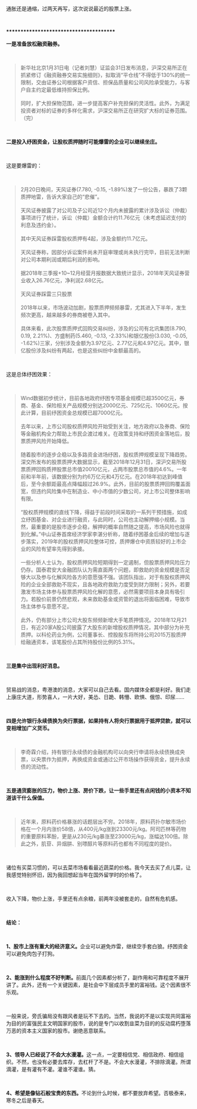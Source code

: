 <p data-pid="nnyTe3IM">通胀还是通缩，过两天再写，这次说说最近的股票上涨。<br></p><p><br></p><p data-pid="vMI09Sug"><b>**************************************</b></p><p data-pid="7PR8glXd"><b>一是准备放松融资融券。</b></p><p><br></p><blockquote data-pid="a11Y-OWi">新华社北京1月31日电（记者刘慧）证监会31日发布消息，沪深交易所正在抓紧修订《融资融券交易实施细则》，拟取消“平仓线”不得低于130%的统一限制，交由证券公司根据客户资信、担保品质量和公司风险承受能力，与客户自主约定最低维持担保比例。<br><br>同时，扩大担保物范围，进一步提高客户补充担保的灵活性。此外，为满足投资者对标的证券的多样化需求，沪深交易所正在研究扩大标的证券范围。（完）</blockquote><p><br></p><p data-pid="TqfD6CuR"><b>二是投入纾困资金，让股权质押随时可能爆雷的企业可以继续坐庄。</b></p><p><br></p><p data-pid="A6ey__3O">这是要爆雷的：</p><p><br></p><blockquote data-pid="SH2Hy2YJ">2月20日晚间，天风证券(7.780, -0.15, -1.89%)发了一份公告，暴跌了3颗质押地雷，告诉大家自己的“悲催”。<br><br>天风证券披露了对公司及子公司近12个月内未披露的累计涉及诉讼（仲裁）事项进行了统计，诉讼（仲裁）金额合计约11.76亿元（未考虑延迟支付的利息及违约金）。<br><br>其中天风证券踩雷股权质押有4起，涉及金额约11.7亿元。<br><br>天风证券称，因部分诉讼案件尚未开庭审理或尚未执行完毕，目前无法判断对公司本期利润或期后利润的影响。<br><br>据2018年三季报+10~12月经营月报数据大致统计显示，2018年天风证券营业收入26.76亿元，净利润2.68亿元。<br><br>天风证券踩雷三只股票<br><br>2018年以来，市场波动加剧，股票质押频频暴雷，尤其进入下半年，发生频次更高，越来越多的券商被卷入其中。<br><br>具体来看，此次股票质押式回购交易纠纷，涉及的公司有北讯集团(8.790, 0.19, 2.21%)、方盛制药(5.460, -0.13, -2.33%)和银亿股份(3.030, -0.05, -1.62%)三家，分别涉及金额为3.97亿元、2.77亿元和4.97亿元。其中，银亿股份涉及纠纷有两起，也是这些纠纷中金额最高的。</blockquote><p><br></p><p data-pid="ADYKtBKO">这是总体纾困效果：</p><p><br></p><blockquote data-pid="FlUUd0LJ">Wind数据初步统计，目前各地政府纾困专项基金规模已超3500亿元，券商、基金、保险相关产品规模分别达2000亿元、725亿元、1060亿元。按此计算，目前纾困资金总规模已超7000亿元。<br><br>去年以来，上市公司股权质押风险开始受到关注，地方政府以及券商、保险等金融机构全力帮助上市民企渡过难关。在政策支持和纾困资金落地后，股票质押风险开始降低。<br><br>随着股市的逐步企稳以及多路资金进场纾困，股权质押规模呈现下降趋势。深交所发布的股票质押大数据显示，截至2018年12月31日，深沪交易所股票质押回购质押股票总市值20010亿元，占两市股票总市值的4.6%。一年前和半年前，该数据分别为约6万亿元和4万亿元。在2018年初达到峰值后，至今余额距最高点降幅超过26.9%。此外，目前的股票质押回购覆盖面宽，但违约风险集中在制造业、中小市值的少数公司，对上市公司整体影响有限。<br><br>“股权质押规模的直线下降，得益于前段时间采取的一系列干预措施，如成立纾困基金、对企业进行融资，与此同时，公司也主动解押缩小规模。当然，最重要的是股市逐步企稳，解押的概率自然随之提高，市场风险也就得到化解。”中山证券首席经济学家李湛分析称，随着纾困基金后续的增加与逐步落实，2019年的股权质押风险整体可控，质押爆仓中资质较好的上市企业的风险有望率先得到承接。<br><br>一些分析人士认为，股权质押风险短期得到一定遏制，但股票质押风险压力仍存。国泰君安大金融团队认为需直面两个问题，即救助的资金规模是否足够大以及参与化解风险各方的意愿强不强。该团队指出，对于有股权质押风险的企业全部救助不现实，且各地政府救助力度受到财力限制；另外，若要激发市场主体参与股票质押风险化解的意愿，必然需要项目本身具有吸引力。若股价前景仍然悲观，未来救助基金或资管的退出将面临困难，导致市场主体参与意愿不足。<br><br>此外，仍有部分上市公司大股东频频新增大手笔质押情况。2018年12月21日，有近20家A股公司披露了大股东的新增股权质押情况，其中部分为补充质押。以科伦药业为例，公司董事长、控股股东将所持公司2015万股质押给融通资本，该笔股份占其所持股份比例的5.31%。</blockquote><p><br></p><p data-pid="4NkkLcR_"><b>三是集中出现利好消息。</b></p><p><br></p><p data-pid="nyYn-WRJ">贸易战的消息，粤港澳的消息，大家可以自己去看。国内媒体全都是利好。我们走上康庄大道，形势喜人，一片大好，美怂、日跪、韩懵、欧惧、俄惊、印尿……</p><p><br></p><p data-pid="st1RWka3"><b>四是允许银行永续债换为央行票据，如果持有人将央行票据用于抵押贷款，就可以变相增加广义货币。</b></p><p><br></p><blockquote data-pid="e1-t71_w">李奇霖介绍，持有银行永续债的金融机构可以向央行申请将永续债换成央票，以央票作为抵押，再换成资金或通过公开市场操作获得资金，提升永续债的流动性。</blockquote><p><br></p><p data-pid="VUde1G_B"><b>五是通货膨胀的压力，物价上涨、房价下跌，让一些手里还有点闲钱的小资本不知道该干什么保值。</b></p><p><br></p><blockquote data-pid="TVp20WHs">近年来，原料药价格暴涨的话题层出不穷。2018年，原料药扑尔敏市场价格在一个月内涨价58倍，从400元/kg涨到23300元/kg。阿司匹林等药物的重要原料苯酚，更是从230元/kg暴涨至23000元/kg，涨幅达100倍。除此之外，肌苷、异烟肼、别嘌醇片等原料药也都有不同程度的提价。</blockquote><p><br></p><p data-pid="e7yOEWyI">诸位有买菜习惯的，可以去菜市场看看最近蔬菜的价格。我今天去买了点儿菜，让我感觉特别怀旧，因为我回想起当年在国外留学时的价格了。</p><p><br></p><p data-pid="Rq5ffMdp">收入下降，物价上涨，手里还有点余粮，前两年没被套走的，自然有危机感。</p><p><br></p><p data-pid="zSL1UDPR"><b>结论：</b></p><p><br></p><p data-pid="rJ1ZOaGi"><b>1、股市上涨有重大的经济意义。</b>企业可以避免炸雷，继续空手套白狼。纾困资金可以避免肉包子打狗。</p><p><br></p><p data-pid="hUuZJLf1"><b>2、能涨到什么程度不好判断。</b>前面几个因素都分析了，副作用和可靠程度不展开讲了。此外，还有一个关键因素，是社会中下层成员手里的富裕钱。这个因素很不乐观。</p><p><br></p><p data-pid="byDtvx06">一般来说，旁氏骗局没有跟风者是玩不下去的。当然，我说的不是以实现共同富裕为目的的富强民主文明国家的股市，说的是专门以收割韭菜为目的的反动腐朽堕落万恶的资本主义国家的股市。谢绝恶意联系。</p><p><br></p><p data-pid="iSrDoFgX"><b>3、领导人已经说了不会大水漫灌。</b>这一点，一定要相信党、相信政府、相信组织。不然，也没有必要去库存，去杠杆了不是。不会大水漫灌，不排除滴灌。所谓滴灌，是有灌有不灌。灌谁不灌谁。猜。</p><p><br></p><p data-pid="E30RNMk4"><b>4、希望是像钻石般宝贵的东西。</b>不论到什么时候，都不要放弃希望。否极泰来，寒冬之后是春天。</p><p></p>